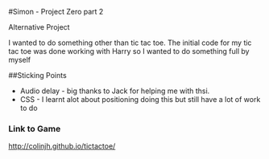#Simon - Project Zero part 2

Alternative Project

I wanted to do something other than tic tac toe.
The initial code for my tic tac toe was done working with Harry so I wanted to do something full by myself

##Sticking Points

* Audio delay - big thanks to Jack for helping me with thsi.
* CSS - I learnt alot about positioning doing this but still have a lot of work to do


### Link to Game

http://colinjh.github.io/tictactoe/